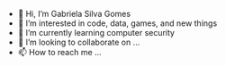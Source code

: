 - 👋 Hi, I’m Gabriela Silva Gomes 
- 👀 I’m interested in code, data, games, and new things
- 🌱 I’m currently learning computer security
- 💞️ I’m looking to collaborate on ...
- 📫 How to reach me ...

<!---
gabrielag09/gabrielag09 is a ✨ special ✨ repository because its `README.md` (this file) appears on your GitHub profile.
You can click the Preview link to take a look at your changes.
--->
